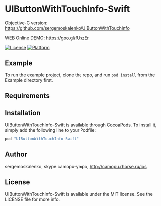 # UIButtonWithTouchInfo-Swift

Objective-C version: 
https://github.com/sergemoskalenko/UIButtonWithTouchInfo

WEB Online DEMO: https://goo.gl/fUszEr

[![License](https://img.shields.io/cocoapods/l/UIButtonWithTouchInfo-Swift.svg?style=flat)](http://cocoapods.org/pods/UIButtonWithTouchInfo-Swift)
[![Platform](https://img.shields.io/cocoapods/p/UIButtonWithTouchInfo-Swift.svg?style=flat)](http://cocoapods.org/pods/UIButtonWithTouchInfo-Swift)

## Example

To run the example project, clone the repo, and run `pod install` from the Example directory first.

## Requirements

## Installation

UIButtonWithTouchInfo-Swift is available through [CocoaPods](http://cocoapods.org). To install
it, simply add the following line to your Podfile:

```ruby
pod "UIButtonWithTouchInfo-Swift"
```

## Author

sergemoskalenko, skype:camopu-ympo, http://camopu.rhorse.ru/ios

## License

UIButtonWithTouchInfo-Swift is available under the MIT license. See the LICENSE file for more info.
